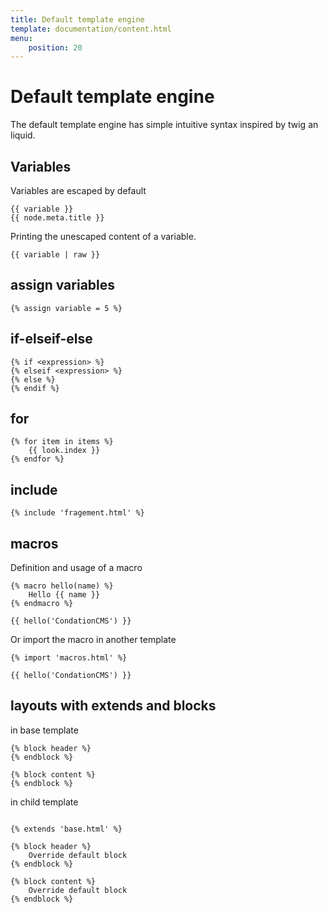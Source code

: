 ```yaml
---
title: Default template engine
template: documentation/content.html
menu:
    position: 20
---
```


# Default template engine

The default template engine has simple intuitive syntax inspired by twig an liquid.

## Variables

Variables are escaped by default

```twig
{{ variable }}
{{ node.meta.title }}
```

Printing the unescaped content of a variable.

```twig
{{ variable | raw }}
```

## assign variables

```twig
{% assign variable = 5 %}
```

## if-elseif-else

```twig
{% if <expression> %}
{% elseif <expression> %}
{% else %}
{% endif %}
```

## for

```twig
{% for item in items %}
    {{ look.index }}
{% endfor %}
```
## include

```twig
{% include 'fragement.html' %}
```

## macros

Definition and usage of a macro

```twig
{% macro hello(name) %}
    Hello {{ name }}
{% endmacro %}

{{ hello('CondationCMS') }}
```

Or import the macro in another template

```twig
{% import 'macros.html' %}

{{ hello('CondationCMS') }}
```


## layouts with extends and blocks

in base template
```twig
{% block header %}
{% endblock %}

{% block content %}
{% endblock %}
```

in child template
```twig

{% extends 'base.html' %}

{% block header %}
    Override default block
{% endblock %}

{% block content %}
    Override default block
{% endblock %}
```